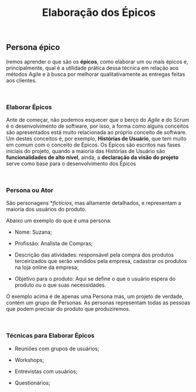 <div align="center">

# Elaboração dos Épicos

</div>

<br>

## Persona épico

Iremos aprender o que são os **épicos**, como elaborar um ou mais épicos e, principalmente, qual é a utilidade prática dessa técnica em relação aos métodos Agile e à busca por melhorar qualitativamente as entregas feitas aos clientes.

<br>

### Elaborar Épicos

Ante de começar, não podemos esquecer que o berço do *Agile* e do Scrum é o desenvolvimento de software, por isso, a forma como alguns conceitos são apresentados está muito relacionada ao próprio conceito de software. Um destes conceitos é, por exemplo, **Histórias de Usuário**, que tem muito em comum com o conceito de Épicos. Os Épicos são escritos nas fases iniciais do projeto, quando a maioria das Histórias de Usuário são **funcionalidades de alto nível**, ainda,  a **declaração da visão do projeto** serve como base para o desenvolvimento dos Épicos

<br>

### Persona ou Ator

São personagens **fictícios*, mas altamente detalhados, e representam a maioria dos usuários do produto.

Abaixo um exemplo do que é uma persona:

- Nome: Suzana;

- Profissão: Analista de Compras;

- Descrição das atividades: responsável pela compra dos produtos terceirizados que serão vendidos pela empresa, cadastrar os produtos na loja online da empresa;

- Objetivo para o produto: Aqui se define o que o usuário espera do produto ou o que suas necessidades.

O exemplo acima é de apenas uma Persona mas, um projeto de verdade, contém um grupo de Personas. As personas representam todas as pessoas que podem precisar do produto que produziremos.

<br>

### Técnicas para Elaborar Épicos

- Reuniões com grupos de usuários;

- Workshops;

- Entrevistas com usuários;

- Questionários;
